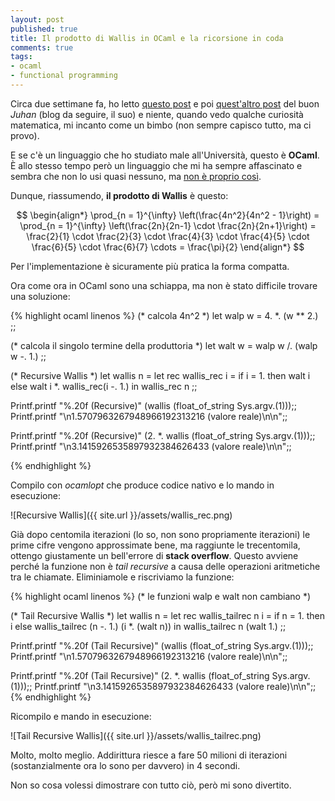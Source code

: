 ```yaml
---
layout: post
published: true
title: Il prodotto di Wallis in OCaml e la ricorsione in coda
comments: true
tags:
- ocaml
- functional programming
---
```


Circa due settimane fa, ho letto [questo post](https://okpanico.wordpress.com/2016/02/03/attenti-al-falso-amico-con-python/) e poi [quest'altro post](https://okpanico.wordpress.com/2016/02/05/ancora-wallis/) del buon *Juhan* (blog da seguire, il suo) e niente, quando vedo qualche curiosità matematica, mi incanto come un bimbo (non sempre capisco tutto, ma ci provo).

E se c'è un linguaggio che ho studiato male all'Università, questo è **OCaml**. È allo stesso tempo però un linguaggio che mi ha sempre affascinato e sembra che non lo usi quasi nessuno, ma [non è proprio così](https://github.com/search?utf8=%E2%9C%93&q=language%3AOCaml&type=Repositories&ref=advsearch&l=OCaml&l=).


Dunque, riassumendo, **il prodotto di Wallis** è questo:

$$
\begin{align*}
\prod_{n = 1}^{\infty} \left(\frac{4n^2}{4n^2 - 1}\right) = \prod_{n = 1}^{\infty} \left(\frac{2n}{2n-1} \cdot \frac{2n}{2n+1}\right) = \frac{2}{1} \cdot \frac{2}{3} \cdot \frac{4}{3} \cdot \frac{4}{5} \cdot \frac{6}{5} \cdot \frac{6}{7} \cdots = \frac{\pi}{2}
\end{align*}
$$

Per l'implementazione è sicuramente più pratica la forma compatta.

Ora come ora in OCaml sono una schiappa, ma non è stato difficile trovare una soluzione:

{% highlight ocaml linenos %}
(* calcola 4n^2 *)
let walp w =
  4. *. (w ** 2.)
;;

(* calcola il singolo termine della produttoria *)
let walt w =
	walp w /. (walp w -. 1.)
;;

(* Recursive Wallis *)
let wallis n =
	let rec wallis_rec i =
		if i = 1. then walt i else walt i *. wallis_rec(i -. 1.)
	in wallis_rec n
;;

Printf.printf "%.20f (Recursive)" (wallis (float_of_string Sys.argv.(1)));;
Printf.printf "\n1.5707963267948966192313216 (valore reale)\n\n";;

Printf.printf "%.20f (Recursive)" (2. *. wallis (float_of_string Sys.argv.(1)));;
Printf.printf "\n3.1415926535897932384626433 (valore reale)\n\n";;

{% endhighlight %}

Compilo con *ocamlopt* che produce codice nativo e lo mando in esecuzione:

![Recursive Wallis]({{ site.url }}/assets/wallis_rec.png)

Già dopo centomila iterazioni (lo so, non sono propriamente iterazioni) le prime cifre vengono approssimate bene, ma raggiunte le trecentomila, ottengo giustamente un bell'errore di **stack overflow**. Questo avviene perché la funzione non è *tail recursive* a causa delle operazioni aritmetiche tra le chiamate. Eliminiamole e riscriviamo la funzione:

{% highlight ocaml linenos %}
(* le funzioni walp e walt non cambiano *)

(* Tail Recursive Wallis *)
let wallis n =
	let rec wallis_tailrec n i =
		if n = 1. then i else  wallis_tailrec (n -. 1.) (i *. (walt n))
	in wallis_tailrec n (walt 1.)
;;

Printf.printf "%.20f (Tail Recursive)" (wallis (float_of_string Sys.argv.(1)));;
Printf.printf "\n1.5707963267948966192313216 (valore reale)\n\n";;

Printf.printf "%.20f (Tail Recursive)" (2. *. wallis (float_of_string Sys.argv.(1)));;
Printf.printf "\n3.1415926535897932384626433 (valore reale)\n\n";;
{% endhighlight %}

Ricompilo e mando in esecuzione:

![Tail Recursive Wallis]({{ site.url }}/assets/wallis_tailrec.png)

Molto, molto meglio. Addirittura riesce a fare 50 milioni di iterazioni (sostanzialmente ora lo sono per davvero) in 4 secondi.

Non so cosa volessi dimostrare con tutto ciò, però mi sono divertito.
